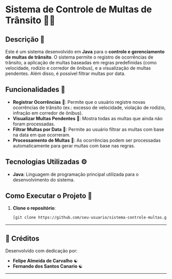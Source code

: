 # Sistema de Controle de Multas de Trânsito 🚗💨

## Descrição 📜

Este é um sistema desenvolvido em **Java** para o **controle e gerenciamento de multas de trânsito**. O sistema permite o registro de ocorrências de trânsito, a aplicação de multas baseadas em regras predefinidas (como velocidade, rodízio e corredor de ônibus), e a visualização de multas pendentes. Além disso, é possível filtrar multas por data.

## Funcionalidades 🎯

- **Registrar Ocorrências** 📝: Permite que o usuário registre novas ocorrências de trânsito (ex.: excesso de velocidade, violação de rodízio, infração em corredor de ônibus).
- **Visualizar Multas Pendentes** 🚧: Mostra todas as multas que ainda não foram processadas.
- **Filtrar Multas por Data** 📅: Permite ao usuário filtrar as multas com base na data em que ocorreram.
- **Processamento de Multas** 🔄: As ocorrências podem ser processadas automaticamente para gerar multas com base nas regras.

## Tecnologias Utilizadas ⚙️

- **Java**: Linguagem de programação principal utilizada para o desenvolvimento do sistema.

## Como Executar o Projeto 🚀

1. **Clone o repositório**:

   ```bash
   [git clone https://github.com/seu-usuario/sistema-controle-multas.git](https://github.com/FeCanario/Sistema-para-Controle-de-Multas-de-Tr-nsito.git)
---

## 📌 Créditos  

Desenvolvido com dedicação por:  

- **Felipe Almeida de Carvalho**  ☯️
- **Fernando dos Santos Canario**  ☯️



---
